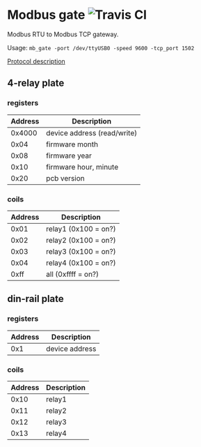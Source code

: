 # Modbus gate ![Travis CI](https://travis-ci.com/kdudkov/mb_gate.svg?branch=master)

Modbus RTU to Modbus TCP gateway.

Usage: `mb_gate -port /dev/ttyUSB0 -speed 9600 -tcp_port 1502`

[Protocol description](https://wirenboard.com/wiki/%D0%9F%D1%80%D0%BE%D1%82%D0%BE%D0%BA%D0%BE%D0%BB_Modbus)

## 4-relay plate

### registers
Address | Description
--|--
0x4000 | device address (read/write)
0x04 | firmware month
0x08 | firmware year
0x10 | firmware hour, minute
0x20 | pcb version

### coils
Address | Description
--|--
0x01 | relay1 (0x100 = on?)
0x02 | relay2 (0x100 = on?)
0x03 | relay3 (0x100 = on?)
0x04 | relay4 (0x100 = on?)
0xff | all (0xffff = on?)

## din-rail plate

### registers
Address | Description
--|--
0x1 | device address

### coils
Address | Description
--|--
0x10 | relay1
0x11 | relay2
0x12 | relay3
0x13 | relay4

